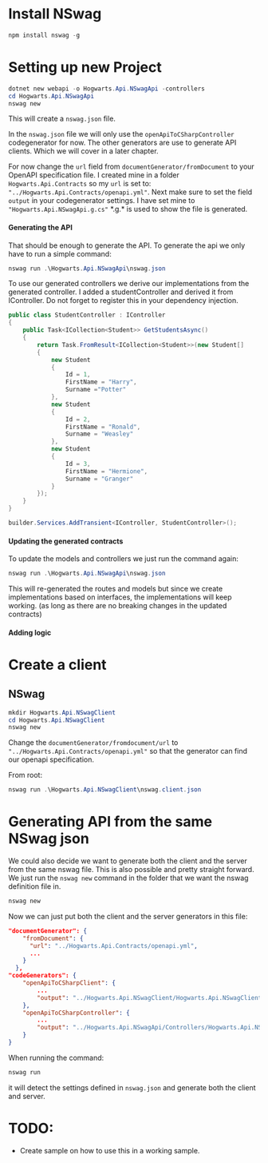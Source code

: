# Install NSwag
```powershell
npm install nswag -g
```

# Setting up new Project
```powershell
dotnet new webapi -o Hogwarts.Api.NSwagApi -controllers
cd Hogwarts.Api.NSwagApi
nswag new
```

This will create a `nswag.json` file.

In the `nswag.json` file we will only use the `openApiToCSharpController` codegenerator for now. The other generators are use to generate API clients. Which we will cover in a later chapter.

For now change the `url` field from `documentGenerator/fromDocument` to your OpenAPI specification file. I created mine in a folder `Hogwarts.Api.Contracts` so my `url` is set to: `"../Hogwarts.Api.Contracts/openapi.yml"`. Next make sure to set the field `output` in your codegenerator settings. I have set mine to `"Hogwarts.Api.NSwagApi.g.cs"` \*.g.\* is used to show the file is generated.

#### Generating the API
That should be enough to generate the API. To generate the api we only have to run a simple command:
```powershell
nswag run .\Hogwarts.Api.NSwagApi\nswag.json
```

To use our generated controllers we derive our implementations from the generated controller. I added a studentController and derived it from IController. Do not forget to register this in your dependency injection.
```csharp
public class StudentController : IController
{
    public Task<ICollection<Student>> GetStudentsAsync()
    {
        return Task.FromResult<ICollection<Student>>(new Student[]
        {
            new Student
            {
                Id = 1,
                FirstName = "Harry",
                Surname ="Potter"
            },
            new Student
            {
                Id = 2,
                FirstName = "Ronald",
                Surname = "Weasley"
            },
            new Student
            {
                Id = 3,
                FirstName = "Hermione",
                Surname = "Granger"
            }
        });
    }
}
```

```csharp
builder.Services.AddTransient<IController, StudentController>();
```

#### Updating the generated contracts
To update the models and controllers we just run the command again:
```powershell
nswag run .\Hogwarts.Api.NSwagApi\nswag.json
```

This will re-generated the routes and models but since we create implementations based on interfaces, the implementations will keep working. (as long as there are no breaking changes in the updated contracts)

<!-- @todo: describe how to generate separate controllers per operationId -->

#### Adding logic
<!-- @todo: describe how you would add logic to this setup. -->

# Create a client
## NSwag
```powershell
mkdir Hogwarts.Api.NSwagClient
cd Hogwarts.Api.NSwagClient
nswag new
```

Change the `documentGenerator/fromdocument/url` to `"../Hogwarts.Api.Contracts/openapi.yml"` so that the generator can find our openapi specification.

From root:
```powershell
nswag run .\Hogwarts.Api.NSwagClient\nswag.client.json
```

# Generating API from the same NSwag json
We could also decide we want to generate both the client and the server from the same nswag file.
This is also possible and pretty straight forward. We just run the `nswag new` command in the folder that we want the nswag definition file in.

```powershell
nswag new
```

Now we can just put both the client and the server generators in this file:
```json
"documentGenerator": {
    "fromDocument": {
      "url": "../Hogwarts.Api.Contracts/openapi.yml",
      ...
    }
  },
"codeGenerators": {
    "openApiToCSharpClient": {
        ...
        "output": "../Hogwarts.Api.NSwagClient/Hogwarts.Api.NSwagClient.g.cs",
    },
    "openApiToCSharpController": {
        ...
        "output": "../Hogwarts.Api.NSwagApi/Controllers/Hogwarts.Api.NSwagApi.g.cs",
    }
}
```

When running the command:
```powershell
nswag run
```
it will detect the settings defined in `nswag.json` and generate both the client and server.


# TODO:
- Create sample on how to use this in a working sample.
